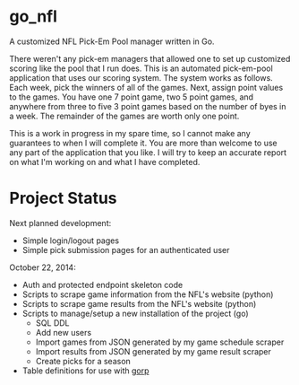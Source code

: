 go_nfl
======

A customized NFL Pick-Em Pool manager written in Go.

There weren't any pick-em managers that allowed one to set up customized scoring like the pool
that I run does. This is an automated pick-em-pool application that uses our scoring system.
The system works as follows. Each week, pick the winners of all of the games. Next, assign
point values to the games. You have one 7 point game, two 5 point games, and anywhere from
three to five 3 point games based on the number of byes in a week. The remainder of the games
are worth only one point.

This is a work in progress in my spare time, so I cannot make any guarantees to when I will
complete it. You are more than welcome to use any part of the application that you like. I
will try to keep an accurate report on what I'm working on and what I have completed.

# Project Status

Next planned development:
- Simple login/logout pages
- Simple pick submission pages for an authenticated user

October 22, 2014:
- Auth and protected endpoint skeleton code
- Scripts to scrape game information from the NFL's website (python)
- Scripts to scrape game results from the NFL's website (python)
- Scripts to manage/setup a new installation of the project (go)
  - SQL DDL
  - Add new users
  - Import games from JSON generated by my game schedule scraper
  - Import results from JSON generated by my game result scraper
  - Create picks for a season
- Table definitions for use with [gorp](https://github.com/coopernurse/gorp)
